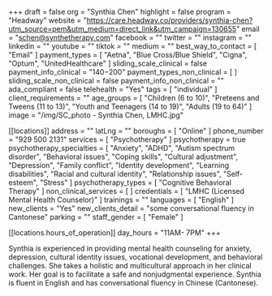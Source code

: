 +++
draft = false
org = "Synthia Chen"
highlight = false
program = "Headway"
website = "https://care.headway.co/providers/synthia-chen?utm_source=pem&utm_medium=direct_link&utm_campaign=130655"
email = "schen@synthetherapy.com"
facebook = ""
twitter = ""
instagram = ""
linkedin = ""
youtube = ""
tiktok = ""
medium = ""
best_way_to_contact = [ "Email" ]
payment_types = [
  "Aetna",
  "Blue Cross/Blue Shield",
  "Cigna",
  "Optum",
  "UnitedHealthcare"
]
sliding_scale_clinical = false
payment_info_clinical = "$140-$200"
payment_types_non_clinical = [ ]
sliding_scale_non_clinical = false
payment_info_non_clinical = ""
ada_compliant = false
telehealth = "Yes"
tags = [ "individual" ]
client_requirements = ""
age_groups = [
  "Children (6 to 10)",
  "Preteens and Tweens (11 to 13)",
  "Youth and Teenagers (14 to 19)",
  "Adults (19 to 64)"
]
image = "/img/SC_photo - Synthia Chen, LMHC.jpg"

[[locations]]
address = ""
latLng = ""
boroughs = [ "Online" ]
phone_number = "929 500 2131"
services = [ "Psychotherapy" ]
psychotherapy = true
psychotherapy_specialties = [
  "Anxiety",
  "ADHD",
  "Autism spectrum disorder",
  "Behavioral issues",
  "Coping skills",
  "Cultural adjustment",
  "Depression",
  "Family conflict",
  "Identity development",
  "Learning disabilities",
  "Racial and cultural identity",
  "Relationship issues",
  "Self-esteem",
  "Stress"
]
psychotherapy_types = [ "Cognitive Behavioral Therapy" ]
non_clinical_services = [ ]
credentials = [ "LMHC (Licensed Mental Health Counselor)" ]
trainings = ""
languages = [ "English" ]
new_clients = "Yes"
new_clients_detail = "some conversational fluency in Cantonese"
parking = ""
staff_gender = [ "Female" ]

  [[locations.hours_of_operation]]
  day_hours = "11AM- 7PM"
+++

Synthia is experienced in providing mental health counseling for anxiety, depression, cultural identity issues, vocational development, and behavioral challenges. She takes a holistic and multicultural approach in her clinical work. Her goal is to facilitate a safe and nonjudgmental experience. Synthia is fluent in English and has conversational fluency in Chinese (Cantonese).
